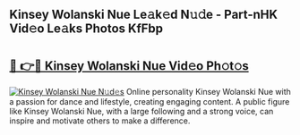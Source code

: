 ## Kinsey Wolanski Nue Le𝚊k𝚎d N𝚞𝚍e - Part-nHK Vid𝚎o Le𝚊ks Photos KfFbp

# <h2><a href="http://fba09u.evod.top/?m=Kinsey+Wolanski+Nue">🔗 👉🔴 Kinsey Wolanski Nue Vid𝚎o Ph𝚘t𝚘s</a></h2>

[![Kinsey Wolanski Nue N𝚞d𝚎s](https://i.imgur.com/8V9OHl7.gif)](http://fba09u.evod.top/?m=Kinsey+Wolanski+Nue)
Online personality Kinsey Wolanski Nue with a passion for dance and lifestyle, creating engaging content. A public figure like Kinsey Wolanski Nue, with a large following and a strong voice, can inspire and motivate others to make a difference. 
